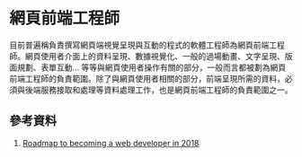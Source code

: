 # 網頁前端工程師

目前普遍稱負責撰寫網頁端視覺呈現與互動的程式的軟體工程師為網頁前端工程師。網頁使用者介面上的資料呈現、數據視覺化、一般的過場動畫、文字呈現、版面規劃、表單互動... 等等與網頁使用者操作有關的部分，一般而言都被劃為網頁前端工程師的負責範圍。除了與網頁使用者相關的部分，前端呈現所需的資料，必須與後端服務接取和處理等資料處理工作，也是網頁前端工程師的負責範圍之一。

## 參考資料

1. [Roadmap to becoming a web developer in 2018 ](https://github.com/kamranahmedse/developer-roadmap/blob/master/readme.md)
